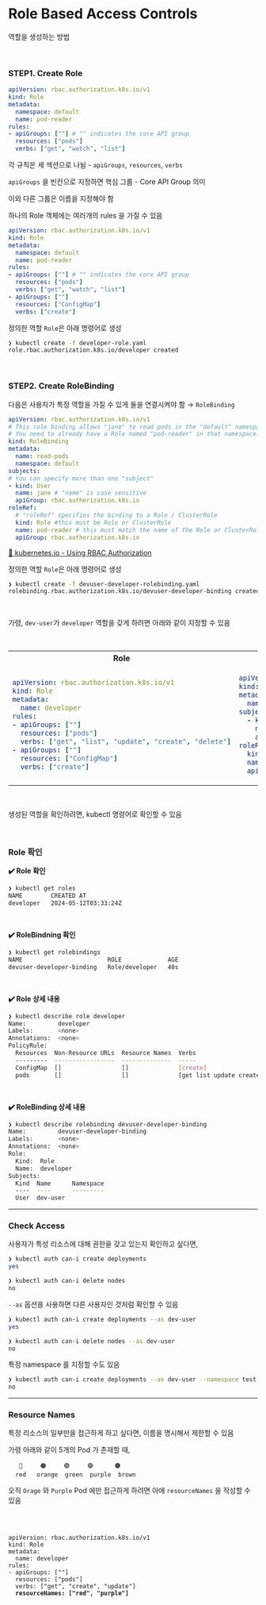 # Role Based Access Controls

역할을 생성하는 방법

<br>

### STEP1. Create Role

```yaml
apiVersion: rbac.authorization.k8s.io/v1
kind: Role
metadata:
  namespace: default
  name: pod-reader
rules:
- apiGroups: [""] # "" indicates the core API group
  resources: ["pods"]
  verbs: ["get", "watch", "list"]
  ```

각 규칙은 세 섹션으로 나뉨 - `apiGroups`, `resources`, `verbs`

`apiGroups` 을 빈칸으로 지정하면 핵심 그룹 - Core API Group 의미

이외 다른 그룹은 이름을 지정해야 함

하나의 Role 객체에는 여러개의 rules 을 가질 수 있음

```yaml
apiVersion: rbac.authorization.k8s.io/v1
kind: Role
metadata:
  namespace: default
  name: pod-reader
rules:
- apiGroups: [""] # "" indicates the core API group
  resources: ["pods"]
  verbs: ["get", "watch", "list"]
- apiGroups: [""]
  resources: ["ConfigMap"]
  verbs: ["create"]
```

정의한 역할 `Role`은 아래 명령어로 생성

```Bash
❯ kubectl create -f developer-role.yaml
role.rbac.authorization.k8s.io/developer created
```

<br>

### STEP2. Create RoleBinding

다음은 사용자가 특정 역할을 가질 수 있게 둘을 연결시켜야 함 → `RoleBinding`

```yaml
apiVersion: rbac.authorization.k8s.io/v1
# This role binding allows "jane" to read pods in the "default" namespace.
# You need to already have a Role named "pod-reader" in that namespace.
kind: RoleBinding
metadata:
  name: read-pods
  namespace: default
subjects:
# You can specify more than one "subject"
- kind: User
  name: jane # "name" is case sensitive
  apiGroup: rbac.authorization.k8s.io
roleRef:
  # "roleRef" specifies the binding to a Role / ClusterRole
  kind: Role #this must be Role or ClusterRole
  name: pod-reader # this must match the name of the Role or ClusterRole you wish to bind to
  apiGroup: rbac.authorization.k8s.io
```

[🔗 kubernetes.io - Using RBAC Authorization](https://kubernetes.io/docs/reference/access-authn-authz/rbac/)

정의한 역할 `Role`은 아래 명령어로 생성

```Bash
❯ kubectl create -f devuser-developer-rolebinding.yaml
rolebinding.rbac.authorization.k8s.io/devuser-developer-binding created
```

<br>

가령, `dev-user`가 `developer` 역할을 갖게 하려면 아래와 같이 지정할 수 있음

<br>
<table>
<tr>
  <th>Role</th>
  <th>RoleBinding</th>
</tr>
<tr>
<td>

```yaml
apiVersion: rbac.authorization.k8s.io/v1
kind: Role
metadata:
  name: developer
rules:
- apiGroups: [""] 
  resources: ["pods"]
  verbs: ["get", "list", "update", "create", "delete"]
- apiGroups: [""]
  resources: ["ConfigMap"]
  verbs: ["create"]
```

</td>
<td>

```yaml
apiVersion: rbac.authorization.k8s.io/v1
kind: RoleBinding
metadata:
  name: devuser-developer-binding
subjects:
  - kind: User
    name: dev-user
    apiGroup: rbac.authorization.k8s.io
roleRef:
  kind: Role
  name: developer
  apiGroup: rbac.authorization.k8s.io
```

</td>
</tr>
</table>
<br>

생성된 역할을 확인하려면, kubectl 명령어로 확인할 수 있음

<br>

### Role 확인 

**✔️ Role 확인** 

```Bash
❯ kubectl get roles
NAME        CREATED AT
developer   2024-05-12T03:33:24Z
```

<br>

**✔️ RoleBindning 확인** 

```Bash
❯ kubectl get rolebindings
NAME                        ROLE             AGE
devuser-developer-binding   Role/developer   40s
```

<br>

**✔️ Role 상세 내용** 

```Bash
❯ kubectl describe role developer
Name:         developer
Labels:       <none>
Annotations:  <none>
PolicyRule:
  Resources  Non-Resource URLs  Resource Names  Verbs
  ---------  -----------------  --------------  -----
  ConfigMap  []                 []              [create]
  pods       []                 []              [get list update create delete]
```

<br>

**✔️ RoleBinding 상세 내용** 

```Bash
❯ kubectl describe rolebinding devuser-developer-binding
Name:         devuser-developer-binding
Labels:       <none>
Annotations:  <none>
Role:
  Kind:  Role
  Name:  developer
Subjects:
  Kind  Name      Namespace
  ----  ----      ---------
  User  dev-user
```

---

### Check Access

사용자가 특성 리소스에 대해 권한을 갖고 있는지 확인하고 싶다면,

```Bash
❯ kubectl auth can-i create deployments
yes

❯ kubectl auth can-i delete nodes
no
```

`--as` 옵션을 사용하면 다른 사용자인 것처럼 확인할 수 있음

```Bash
❯ kubectl auth can-i create deployments --as dev-user
yes

❯ kubectl auth can-i delete nodes --as dev-user
no
```

특정 namespace 를 지정할 수도 있음

```Bash
❯ kubectl auth can-i create deployments --as dev-user --namespace test
no
```

---

### Resource Names

특정 리소스의 일부만을 접근하게 하고 싶다면, 이름을 명시해서 제한할 수 있음

가령 아래와 같이 5개의 Pod 가 존재할 때,

```
   🔴     🟠     🟢     🟣      🟤
  red   orange  green  purple  brown
```

오직 `Orage` 와 `Purple` Pod 에만 접근하게 하려면 아애 `resourceNames` 을 작성할 수 있음

<br>
<pre><code>
apiVersion: rbac.authorization.k8s.io/v1
kind: Role
metadata:
  name: developer
rules:
- apiGroups: [""] 
  resources: ["pods"]
  verbs: ["get", "create", "update"]
  <b>resourceNames: ["red", "purple"]</b>
</code></pre>
